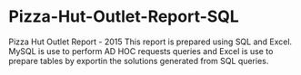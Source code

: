 # Pizza-Hut-Outlet-Report-SQL
Pizza Hut Outlet Report - 2015
This report is prepared using SQL and Excel.
MySQL is use to perform AD HOC requests queries and Excel is use to prepare tables by exportin the solutions generated from SQL queries.

